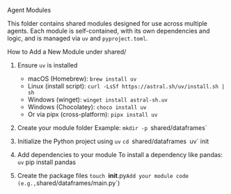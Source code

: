 Agent Modules

This folder contains shared modules designed for use across multiple agents. Each module is self-contained, with its own dependencies and logic, and is managed via `uv` and `pyproject.toml`.

How to Add a New Module under shared/

1. Ensure `uv` is installed
   - macOS (Homebrew): `brew install uv`
   - Linux (install script): `curl -LsSf https://astral.sh/uv/install.sh | sh`
   - Windows (winget): `winget install astral-sh.uv`
   - Windows (Chocolatey): `choco install uv`
   - Or via pipx (cross-platform): `pipx install uv`

2. Create your module folder
   Example: `mkdir -p `shared/dataframes`

3. Initialize the Python project using `uv`
   `cd `shared/dataframes`
   `uv` init

4. Add dependencies to your module
   To install a dependency like pandas: `uv` pip install pandas

5. Create the package files
   `touch `__init__.py`
   Add your module code (e.g., `shared/dataframes/main.py`)
